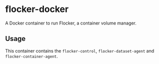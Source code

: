 # flocker-docker
A Docker container to run Flocker, a container volume manager.

## Usage

This container contains the `flocker-control`, `flocker-dataset-agent` and `flocker-container-agent`.
